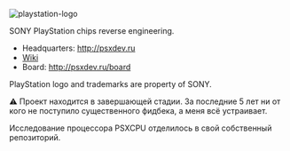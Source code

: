 ![playstation-logo](playstation-logo.png)

SONY PlayStation chips reverse engineering.

 * Headquarters: http://psxdev.ru
 * [Wiki](/wiki/Readme.md)
 * Board: http://psxdev.ru/board

PlayStation logo and trademarks are property of SONY.

:warning: Проект находится в завершающей стадии. За последние 5 лет ни от кого не поступило существенного фидбека, а меня всё устраивает.

Исследование процессора PSXCPU отделилось в свой собственный репозиторий.
